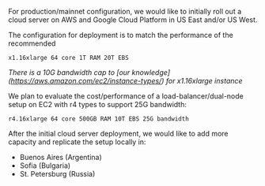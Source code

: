 For production/mainnet configuration, we would like to initially roll out a cloud server on AWS and Google Cloud Platform in US East and/or US West.

The configuration for deployment is to match the performance of the recommended 

`x1.16xlarge 64 core 1T RAM 20T EBS`

*There is a 10G bandwidth cap to [our knowledge] (https://aws.amazon.com/ec2/instance-types/) for x1.16xlarge instance*

We plan to evaluate the cost/performance of a load-balancer/dual-node setup on EC2 with r4 types to support 25G bandwidth: 

`r4.16xlarge 64 core 500GB RAM 10T EBS 25G bandwidth`

After the initial cloud server deployment, we would like to add more capacity and replicate the setup locally in:

* Buenos Aires (Argentina)
* Sofia (Bulgaria)
* St. Petersburg (Russia)




